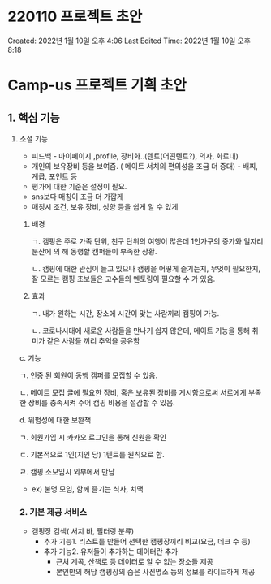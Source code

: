 # 220110 프로젝트 초안

Created: 2022년 1월 10일 오후 4:06
Last Edited Time: 2022년 1월 10일 오후 8:18

# Camp-us 프로젝트 기획 초안

## 1. 핵심 기능

1. 소셜 기능
    - 피드백 - 마이페이지 ,profile, 장비화..(텐트(어떤텐트?), 의자, 화로대)
    - 개인의 보유장비 등을 보여줌. ( 메이트 서치의 편의성을 조금 더 증대) - 배찌, 계급, 포인트 등
    - 평가에 대한 기준은 설정이 필요.
    - sns보다 매칭이 조금 더 가깝게
    - 매칭시 조건,  보유 장비, 성향 등을 쉽게 알 수 있게
    
    1. 배경
       
         ㄱ. 캠핑은 주로 가족 단위, 친구 단위의 여행이 많은데 1인가구의 증가와 일자리 분산에 의   해 동행할 캠퍼들이 부족한 상황.
            
        ㄴ. 캠핑에 대한 관심이 늘고 있으나 캠핑을 어떻게 즐기는지, 무엇이 필요한지, 잘 모르는 캠핑 초보들은 고수들의 멘토링이 필요할 수 가 있음.
        
    2. 효과
       
        ㄱ. 내가 원하는 시간, 장소에 시간이 맞는 사람끼리 캠핑이 가능.
        
        ㄴ. 코로나시대에 새로운 사람들을 만나기 쉽지 않은데, 메이트 기능을 통해 취미가 같은 사람들 끼리 추억을 공유함
        
    
    c. 기능
    
    ㄱ. 인증 된 회원이 동행 캠퍼를 모집할 수 있음.
    
    ㄴ. 메이트 모집 글에 필요한 장비, 혹은 보유된 장비를 게시함으로써 서로에게 부족한 장비를 충족시켜 주어 캠핑 비용을 절감할 수 있음.
    
    d.  위험성에 대한 보완책
    
    ㄱ. 회원가입 시 카카오 로그인을 통해 신원을 확인
    
    ㄷ. 기본적으로 1인(지인 당) 1텐트를 원칙으로 함.
    
    ㄹ. 캠핑 소모임시 외부에서 만남 
    
    - ex) 불멍 모임, 함께 즐기는 식사, 치맥
    
    ### 2. 기본 제공 서비스
    
    - 캠핑장 검색( 서치 바, 필터링 분류)
        - 추가 기능1. 리스트를 만들어 선택한 캠핑장끼리 비교(요금, 데크 수 등)
        - 추가 기능2. 유저들이 추가하는 데이터란 추가
            - 근처 계곡, 산책로 등 데이터로 알 수 없는 장소들 제공
            - 본인만의 해당 캠핑장의 숨은 사진명소 등의 정보를 라이트하게 제공

